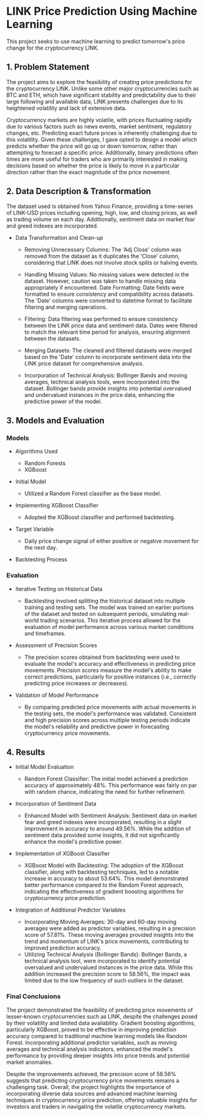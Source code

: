 

# LINK Price Prediction Using Machine Learning

This project seeks to use machine learning to predict tomorrow's price change for the cryptocurrency LINK.


## 1. Problem Statement

The project aims to explore the feasibility of creating price predictions for the cryptocurrency LINK. Unlike some other major cryptocurrencies such as BTC and ETH, which have significant stability and predictability due to their large following and available data, LINK presents challenges due to its heightened volatility and lack of extensive data. 

Cryptocurrency markets are highly volatile, with prices fluctuating rapidly due to various factors such as news events, market sentiment, regulatory changes, etc. Predicting exact future prices is inherently challenging due to this volatility. Given these challenges, I gave opted to design a model which predicts whether the price will go up or down tomorrow, rather than attempting to forecast a specific price. Additionally, binary predictions often times are more useful for traders who are primarily interested in making decisions based on whether the price is likely to move in a particular direction rather than the exact magnitude of the price movement.


## 2. Data Description & Transformation

The dataset used is obtained from Yahoo Finance, providing a time-series of LINK-USD prices including opening, high, low, and closing prices, as well as trading volume on each day. Additionally, sentiment data on market fear and greed indexes are incorporated.

* Data Transformation and Clean-up
  * Removing Unnecessary Columns: The 'Adj Close' column was removed from the dataset as it duplicates the 'Close' column, considering that LINK does not involve     stock splits or halving events.

  * Handling Missing Values: No missing values were detected in the dataset. However, caution was taken to handle missing data appropriately if encountered.
Date Formatting: Date fields were formatted to ensure consistency and compatibility across datasets. The 'Date' columns were converted to datetime format to facilitate filtering and merging operations.

  * Filtering: Data filtering was performed to ensure consistency between the LINK price data and sentiment data. Dates were filtered to match the relevant time period for analysis, ensuring alignment between the datasets.

  * Merging Datasets: The cleaned and filtered datasets were merged based on the 'Date' column to incorporate sentiment data into the LINK price dataset for comprehensive analysis.
    
  * Incorporation of Technical Analysis: Bollinger Bands and moving averages, technical analysis tools, were incorporated into the dataset. Bollinger bands provide insights into potential overvalued and undervalued instances in the price data, enhancing the predictive power of the model.


## 3. Models and Evaluation

### Models

* Algorithms Used
  * Random Forests
  * XGBoost

* Initial Model
  * Utilized a Random Forest classifier as the base model.
* Implementing XGBoost Classifier
  * Adopted the XGBoost classifier and performed backtesting.

* Target Variable
  * Daily price change signal of either positive or negative movement for the next day.

 * Backtesting Process

### Evaluation

* Iterative Testing on Historical Data
  * Backtesting involved splitting the historical dataset into multiple training and testing sets. The model was trained on earlier portions of the dataset and tested on subsequent periods, simulating real-world trading scenarios. This iterative process allowed for the evaluation of model performance across various market conditions and timeframes.

* Assessment of Precision Scores
  * The precision scores obtained from backtesting were used to evaluate the model's accuracy and effectiveness in predicting price movements. Precision scores measure the model's ability to make correct predictions, particularly for positive instances (i.e., correctly predicting price increases or decreases).
 
* Validation of Model Performance
  * By comparing predicted price movements with actual movements in the testing sets, the model's performance was validated. Consistent and high precision scores across multiple testing periods indicate the model's reliability and predictive power in forecasting cryptocurrency price movements.


## 4. Results

* Initial Model Evaluation
  * Random Forest Classifier: The initial model achieved a prediction accuracy of approximately 48%. This performance was fairly on par with random chance, indicating the need for further refinement.

* Incorporation of Sentiment Data
  * Enhanced Model with Sentiment Analysis: Sentiment data on market fear and greed indexes were incorporated, resulting in a slight improvement in accuracy to around 49.56%. While the addition of sentiment data provided some insights, it did not significantly enhance the model's predictive power.

* Implementation of XGBoost Classifier
  * XGBoost Model with Backtesting: The adoption of the XGBoost classifier, along with backtesting techniques, led to a notable increase in accuracy to about 53.64%. This model demonstrated better performance compared to the Random Forest approach, indicating the effectiveness of gradient boosting algorithms for cryptocurrency price prediction.

* Integration of Additional Predictor Variables
  * Incorporating Moving Averages: 30-day and 60-day moving averages were added as predictor variables, resulting in a precision score of 57.81%. These moving averages provided insights into the trend and momentum of LINK's price movements, contributing to improved prediction accuracy.
  * Utilizing Technical Analysis (Bollinger Bands): Bollinger Bands, a technical analysis tool, were incorporated to identify potential overvalued and undervalued instances in the price data. While this addition increased the precision score to 58.56%, the impact was limited due to the low frequency of such outliers in the dataset.

### Final Conclusions

The project demonstrated the feasibility of predicting price movements of lesser-known cryptocurrencies such as LINK, despite the challenges posed by their volatility and limited data availability. Gradient boosting algorithms, particularly XGBoost, proved to be effective in improving prediction accuracy compared to traditional machine learning models like Random Forest. Incorporating additional predictor variables, such as moving averages and technical analysis indicators, enhanced the model's performance by providing deeper insights into price trends and potential market anomalies.

Despite the improvements achieved, the precision score of 58.56% suggests that predicting cryptocurrency price movements remains a challenging task. Overall, the project highlights the importance of incorporating diverse data sources and advanced machine learning techniques in cryptocurrency price prediction, offering valuable insights for investors and traders in navigating the volatile cryptocurrency markets.

